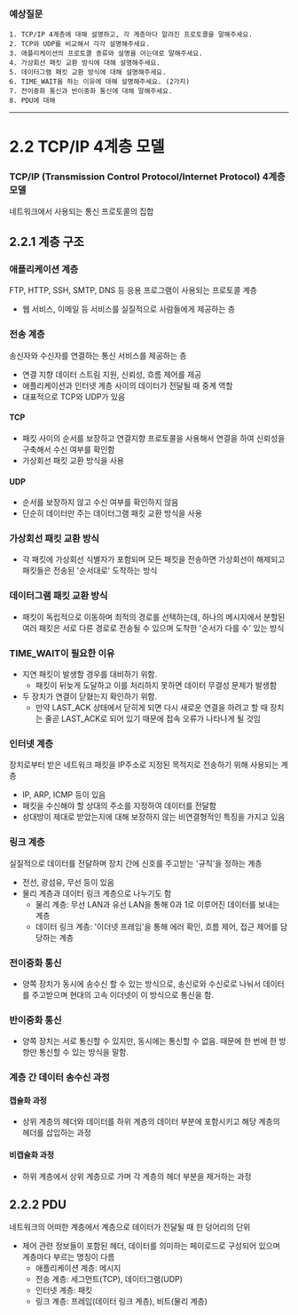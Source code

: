 ### 예상질문

```
1. TCP/IP 4계층에 대해 설명하고, 각 계층마다 알려진 프로토콜을 말해주세요.
2. TCP와 UDP를 비교해서 각각 설명해주세요.
3. 애플리케이션의 프로토콜 종류와 설명을 아는대로 말해주세요.
4. 가상회선 패킷 교환 방식에 대해 설명해주세요.
5. 데이터그램 패킷 교환 방식에 대해 설명해주세요.
6. TIME_WAIT을 하는 이유에 대해 설명해주세요. (2가지)
7. 전이중화 통신과 반이중화 통신에 대해 말해주세요.
8. PDU에 대해 
```

---

# 2.2 TCP/IP 4계층 모델

### TCP/IP (Transmission Control Protocol/Internet Protocol) 4계층 모델

네트워크에서 사용되는 통신 프로토콜의 집합

## 2.2.1 계층 구조

### 애플리케이션 계층

FTP, HTTP, SSH, SMTP, DNS 등 응용 프로그램이 사용되는 프로토콜 계층

- 웹 서비스, 이메일 등 서비스를 실질적으로 사람들에게 제공하는 층

### 전송 계층

송신자와 수신자를 연결하는 통신 서비스를 제공하는 층

- 연결 지향 데이터 스트림 지원, 신뢰성, 흐름 제어를 제공
- 애플리케이션과 인터넷 계층 사이의 데이터가 전달될 때 중계 역할
- 대표적으로 TCP와 UDP가 있음

#### TCP

- 패킷 사이의 순서를 보장하고 연결지향 프로토콜을 사용해서 연결을 하여 신뢰성을 구축해서 수신 여부를 확인함
- 가상회선 패킷 교환 방식을 사용

#### UDP

- 순서를 보장하지 않고 수신 여부를 확인하지 않음
- 단순히 데이터만 주는 데이터그램 패킷 교환 방식을 사용

### 가상회선 패킷 교환 방식
- 각 패킷에 가상회선 식별자가 포함되며 모든 패킷을 전송하면 가상회선이 해제되고 패킷들은 전송된 '순서대로' 도착하는 방식

### 데이터그램 패킷 교환 방식
- 패킷이 독립적으로 이동하며 최적의 경로를 선택하는데, 하나의 메시지에서 분할된 여러 패킷은 서로 다른 경로로 전송될 수 있으며
  도착한 '순서가 다를 수' 있는 방식

### TIME_WAIT이 필요한 이유

- 지연 패킷이 발생할 경우를 대비하기 위함.
   - 패킷이 뒤늦게 도달하고 이를 처리하지 못하면 데이터 무결성 문제가 발생함
- 두 장치가 연결이 닫혔는지 확인하기 위함.
   - 만약 LAST_ACK 상태에서 닫히게 되면 다시 새로운 연결을 하려고 할 때 장치는 줄곧 LAST_ACK로 되어 있기 때문에 접속 오류가 나타나게 될 것임

### 인터넷 계층
장치로부터 받은 네트워크 패킷을 IP주소로 지정된 목적지로 전송하기 위해 사용되는 계층
- IP, ARP, ICMP 등이 있음
- 패킷을 수신해야 할 상대의 주소를 지정하여 데이터를 전달함
- 상대방이 제대로 받았는지에 대해 보장하지 않는 비연결형적인 특징을 가지고 있음

### 링크 계층
실질적으로 데이터를 전달하며 장치 간에 신호를 주고받는 '규칙'을 정하는 계층
- 전선, 광섬유, 무선 등이 있음
- 물리 계층과 데이터 링크 계층으로 나누기도 함
  - 물리 계층: 무선 LAN과 유선 LAN을 통해 0과 1로 이루어진 데이터를 보내는 계층
  - 데이터 링크 계층: '이더넷 프레임'을 통해 에러 확인, 흐름 제어, 접근 제어를 담당하는 계층

### 전이중화 통신
- 양쪽 장치가 동시에 송수신 할 수 있는 방식으로, 송신로와 수신로로 나눠서 데이터를 주고받으며 현대의 고속 이더넷이 이 방식으로 통신을 함.

### 반이중화 통신
- 양쪽 장치는 서로 통신할 수 있지만, 동시에는 통신할 수 없음. 때문에 한 번에 한 방향만 통신할 수 있는 방식을 말함.

### 계층 간 데이터 송수신 과정

#### 캡슐화 과정

- 상위 계층의 헤더와 데이터를 하위 계층의 데이터 부분에 포함시키고 해당 계층의 헤더를 삽입하는 과정

#### 비캡슐화 과정

- 하위 계층에서 상위 계층으로 가며 각 계층의 헤더 부분을 제거하는 과정

## 2.2.2 PDU

네트워크의 어떠한 계층에서 계층으로 데이터가 전달될 때 한 덩어리의 단위

- 제어 관련 정보들이 포함된 헤더, 데이터를 의미하는 페이로드로 구성되어 있으며 계층마다 부르는 명칭이 다름
  - 애플리케이션 계층: 메시지
  - 전송 계층: 세그먼트(TCP), 데이터그램(UDP)
  - 인터넷 계층: 패킷
  - 링크 계층: 프레임(데이터 링크 계층), 비트(물리 계층)
